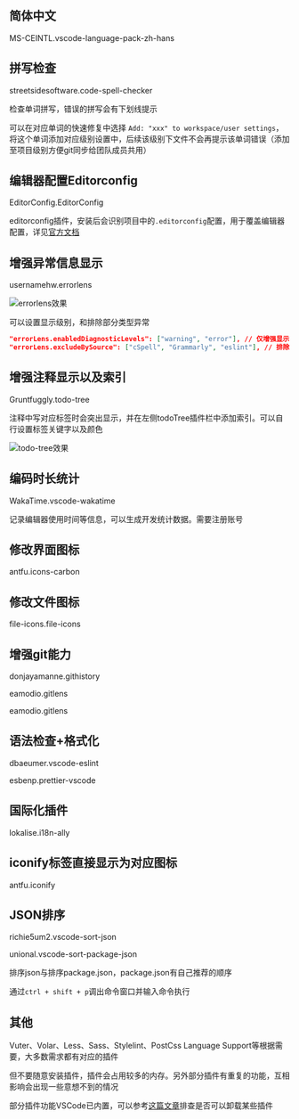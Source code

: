 ## 简体中文

MS-CEINTL.vscode-language-pack-zh-hans

## 拼写检查

streetsidesoftware.code-spell-checker

检查单词拼写，错误的拼写会有下划线提示

可以在对应单词的快速修复中选择 `Add: "xxx" to workspace/user settings`，将这个单词添加对应级别设置中，后续该级别下文件不会再提示该单词错误（添加至项目级别方便git同步给团队成员共用）

## 编辑器配置Editorconfig

EditorConfig.EditorConfig

editorconfig插件，安装后会识别项目中的`.editorconfig`配置，用于覆盖编辑器配置，详见[官方文档](https://editorconfig.org/)

## 增强异常信息显示

usernamehw.errorlens

![errorlens效果](/images/tools/vscode-extension-1.png)

可以设置显示级别，和排除部分类型异常

```JSON
"errorLens.enabledDiagnosticLevels": ["warning", "error"], // 仅增强显示警告和错误
"errorLens.excludeBySource": ["cSpell", "Grammarly", "eslint"], // 排除拼写、语法异常
```

## 增强注释显示以及索引

Gruntfuggly.todo-tree

注释中写对应标签时会突出显示，并在左侧todoTree插件栏中添加索引。可以自行设置标签关键字以及颜色

![todo-tree效果](/images/tools/vscode-extension-2.png)



## 编码时长统计

WakaTime.vscode-wakatime

记录编辑器使用时间等信息，可以生成开发统计数据。需要注册账号

## 修改界面图标

antfu.icons-carbon

## 修改文件图标

file-icons.file-icons

## 增强git能力

donjayamanne.githistory

eamodio.gitlens

eamodio.gitlens

## 语法检查+格式化

dbaeumer.vscode-eslint

esbenp.prettier-vscode

## 国际化插件

lokalise.i18n-ally

## iconify标签直接显示为对应图标

antfu.iconify

## JSON排序

richie5um2.vscode-sort-json

unional.vscode-sort-package-json

排序json与排序package.json，package.json有自己推荐的顺序

通过`ctrl + shift + p`调出命令窗口并输入命令执行

## 其他

Vuter、Volar、Less、Sass、Stylelint、PostCss Language Support等根据需要，大多数需求都有对应的插件

但不要随意安装插件，插件会占用较多的内存。另外部分插件有重复的功能，互相影响会出现一些意想不到的情况

部分插件功能VSCode已内置，可以参考[这篇文章](https://juejin.cn/post/6844904115798016008)排查是否可以卸载某些插件

